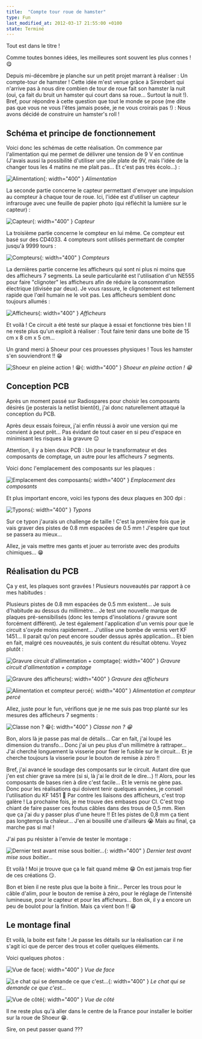```yaml
---
title:  "Compte tour roue de hamster"
type: Fun
last_modified_at: 2012-03-17 21:55:00 +0100
state: Terminé
---
```


Tout est dans le titre !

<!--more-->

Comme toutes bonnes idées, les meilleures sont souvent les plus connes ! :yum:

Depuis mi-décembre je planche sur un petit projet marrant à réaliser : Un compte-tour
de hamster ! Cette idée m'est venue grâce à Sirerobert qui n'arrive pas à nous dire
combien de tour de roue fait son hamster la nuit (oui, ça fait du bruit un hamster
qui court dans sa roue... Surtout la nuit !). Bref, pour répondre à cette question que
tout le monde se pose (me dite pas que vous ne vous l'êtes jamais posée, je ne vous
croirais pas !) : Nous avons décidé de construire un hamster's roll !

## Schéma et principe de fonctionnement

Voici donc les schémas de cette réalisation. On commence par l'alimentation qui me
permet de délivrer une tension de 9 V en continue (J'avais aussi la possibilité
d'utiliser une pile plate de 9V, mais l'idée de la changer tous les 4 matins ne me
plait pas... Et c'est pas très écolo...) :

![Alimentation](/assets/projects/HamsterRoll/Hamster-roll-Alimentation.jpg){: width="400" }
_Alimentation_

La seconde partie concerne le capteur permettant d'envoyer une impulsion au compteur
à chaque tour de roue. Ici, l'idée est d'utiliser un capteur infrarouge avec une
feuille de papier photo (qui réfléchit la lumière sur le capteur) :

![Capteur](/assets/projects/HamsterRoll/Hamster-roll-Trigger.jpg){: width="400" }
_Capteur_

La troisième partie concerne le compteur en lui même. Ce compteur est basé sur des
CD4033. 4 compteurs sont utilisés permettant de compter jusqu'à 9999 tours :

![Compteurs](/assets/projects/HamsterRoll/Hamster-roll-Counters.jpg){: width="400" }
_Compteurs_

La dernières partie concerne les afficheurs qui sont ni plus ni moins que des
afficheurs 7 segments. La seule particularité est l'utilisation d'un NE555 pour faire
"clignoter" les afficheurs afin de réduire la consommation électrique (divisée par
deux). Je vous rassure, le clignotement est tellement rapide que l'œil humain ne le
voit pas. Les afficheurs semblent donc toujours allumés :

![Afficheurs](/assets/projects/HamsterRoll/Hamster-roll-Display.jpg){: width="400" }
_Afficheurs_

Et voilà ! Ce circuit a été testé sur plaque à essai et fonctionne très bien ! Il ne
reste plus qu'un exploit à réaliser : Tout faire tenir dans une boite de 15 cm x 8 cm
x 5 cm...

Un grand merci à Shoeur pour ces prouesses physiques ! Tous les hamster s'en
souviendront !! :grin:

![Shoeur en pleine action ! :grin:](/assets/projects/HamsterRoll/IMG_0434.jpg){: width="400" }
_Shoeur en pleine action ! :grin:_


## Conception PCB

Après un moment passé sur Radiospares pour choisir les composants désirés (je
posterais la netlist bientôt), j'ai donc naturellement attaqué la conception du PCB.

Après deux essais foireux, j'ai enfin réussi à avoir une version qui me convient à
peut prêt... Pas évidant de tout caser en si peu d'espace en minimisant les risques à
la gravure :neutral_face:

Attention, il y a bien deux PCB : Un pour le transformateur et des composants de
comptage, un autre pour les afficheurs 7 segments.

Voici donc l'emplacement des composants sur les plaques :

![Emplacement des composants](/assets/projects/HamsterRoll/Hamsters-roll-Position-composants.jpg){: width="400" }
_Emplacement des composants_

Et plus important encore, voici les typons des deux plaques en 300 dpi :

![Typons](/assets/projects/HamsterRoll/Hamsters-roll-Typon.bmp){: width="400" }
_Typons_

Sur ce typon j'aurais un challenge de taille ! C'est la première fois que je vais
graver des pistes de 0.8 mm espacées de 0.5 mm ! J'espère que tout se passera au
mieux...

Allez, je vais mettre mes gants et jouer au terroriste avec des produits
chimiques... :grin:


## Réalisation du PCB

Ça y est, les plaques sont gravées ! Plusieurs nouveautés par rapport à ce mes
habitudes :

Plusieurs pistes de 0.8 mm espacées de 0.5 mm existent... Je suis d'habitude au dessus
du millimètre...
Je test une nouvelle marque de plaques pré-sensibilisés (donc les temps
d'insolations / gravure sont forcément différent).
Je test également l'application d'un vernis pour que le circuit s'oxyde moins
rapidement... J'utilise une bombe de vernis vert KF 1451... Il parait qu'on peut
encore souder dessus après application...
Et bien en fait, malgré ces nouveautés, je suis content du résultat obtenu. Voyez
plutôt :

![Gravure circuit d'allimentation + comptage](/assets/projects/HamsterRoll/IMG_0435.jpg){: width="400" }
_Gravure circuit d'allimentation + comptage_

![Gravure des afficheurs](/assets/projects/HamsterRoll/IMG_0436.jpg){: width="400" }
_Gravure des afficheurs_

![Alimentation et compteur percé](/assets/projects/HamsterRoll/IMG_0437.jpg){: width="400" }
_Alimentation et compteur percé_

Allez, juste pour le fun, vérifions que je ne me suis pas trop planté sur les mesures
des afficheurs 7 segments :

![Classe non ? :grin:](/assets/projects/HamsterRoll/IMG_0438.jpg){: width="400" }
_Classe non ? :grin:_

Bon, alors là je passe pas mal de détails... Car en fait, j'ai loupé les dimension du
transfo... Donc j'ai un peu plus d'un millimètre à rattraper... J'ai cherché
longuement la visserie pour fixer le fusible sur le circuit... Et je cherche toujours
la visserie pour le bouton de remise à zéro !!

Bref, j'ai avancé le soudage des composants sur le circuit. Autant dire que j'en est
chier grave sa mère (si si, là j'ai le droit de le dire...) !! Alors, pour les
composants de bases rien à dire c'est facile... Et le vernis ne gène pas. Donc pour
les réalisations qui doivent tenir quelques années, je conseil l'utilisation du KF
1451 :slightly_smiling_face: Par contre les liaisons des afficheurs, c'est trop
galère ! La prochaine fois, je me trouve des embases pour CI. C'est trop chiant de
faire passer ces foutus câbles dans des trous de 0,5 mm. Rien que ça j'ai du y passer
plus d'une heure !! Et les pistes de 0,8 mm ça tient pas longtemps la chaleur... J'en
ai bousillé une d'ailleurs :sob: Mais au final, ça marche pas si mal !

J'ai pas pu résister à l'envie de tester le montage :

![Dernier test avant mise sous boitier...](/assets/projects/HamsterRoll/IMG_0441.jpg){: width="400" }
_Dernier test avant mise sous boitier..._

Et voilà ! Moi je trouve que ça le fait quand même :grin: On est jamais trop fier de
ces créations :smirk:.

Bon et bien il ne reste plus que la boite à finir... Percer les trous pour le câble
d'alim, pour le bouton de remise à zéro, pour le réglage de l'intensité lumineuse,
pour le capteur et pour les afficheurs... Bon ok, il y a encore un peu de boulot pour
la finition. Mais ça vient bon !! :grin:


## Le montage final

Et voilà, la boite est faite ! Je passe les détails sur la réalisation car il ne
s'agit ici que de percer des trous et coller quelques éléments.

Voici quelques photos :

![Vue de face](/assets/projects/HamsterRoll/IMG_0443.jpg){: width="400" }
_Vue de face_

![Le chat qui se demande ce que c'est...](/assets/projects/HamsterRoll/IMG_0444.jpg){: width="400" }
_Le chat qui se demande ce que c'est..._

![Vue de côté](/assets/projects/HamsterRoll/IMG_0447.jpg){: width="400" }
_Vue de côté_

Il ne reste plus qu'à aller dans le centre de la France pour installer le boitier sur
la roue de Shoeur :grin:.

Sire, on peut passer quand ???

